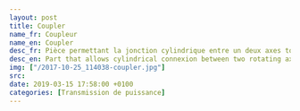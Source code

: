 ```yaml
---
layout: post
title: Coupler
name_fr: Coupleur
name_en: Coupler
desc_fr: Pièce permettant la jonction cylindrique entre un deux axes tournants.
desc_en: Part that allows cylindrical connexion between two rotating axis.
img: ["/2017-10-25_114038-coupler.jpg"]
src: 
date: 2019-03-15 17:58:00 +0100
categories: [Transmission de puissance]
---
```

